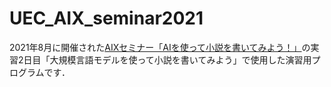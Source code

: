 # UEC_AIX_seminar2021
2021年8月に開催された[AIXセミナー「AIを使って小説を書いてみよう！」](http://aix.uec.ac.jp/hoshi-seminer2021/)の実習2日目「大規模言語モデルを使って小説を書いてみよう」で使用した演習用プログラムです．
